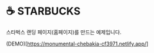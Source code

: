 # ☕ STARBUCKS

스타벅스 랜딩 페이지(홈페이지)를 만드는 예제입니다.

(DEMO)[https://monumental-chebakia-cf3971.netlify.app/]
